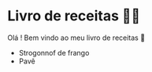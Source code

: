 # Livro de receitas :man_cook:

Olá !  Bem vindo ao meu livro de receitas :wave:

- Strogonnof de frango
- Pavê

